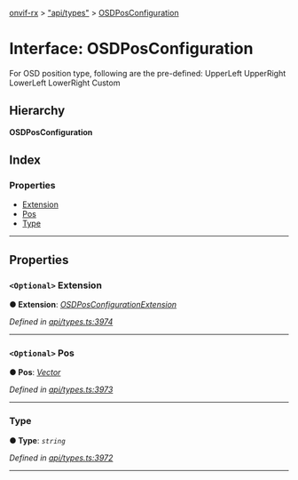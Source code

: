 [onvif-rx](../README.md) > ["api/types"](../modules/_api_types_.md) > [OSDPosConfiguration](../interfaces/_api_types_.osdposconfiguration.md)

# Interface: OSDPosConfiguration

For OSD position type, following are the pre-defined: UpperLeft UpperRight LowerLeft LowerRight Custom

## Hierarchy

**OSDPosConfiguration**

## Index

### Properties

* [Extension](_api_types_.osdposconfiguration.md#extension)
* [Pos](_api_types_.osdposconfiguration.md#pos)
* [Type](_api_types_.osdposconfiguration.md#type)

---

## Properties

<a id="extension"></a>

### `<Optional>` Extension

**● Extension**: *[OSDPosConfigurationExtension](_api_types_.osdposconfigurationextension.md)*

*Defined in [api/types.ts:3974](https://github.com/patrickmichalina/onvif-rx/blob/034e4d6/src/api/types.ts#L3974)*

___
<a id="pos"></a>

### `<Optional>` Pos

**● Pos**: *[Vector](_api_types_.vector.md)*

*Defined in [api/types.ts:3973](https://github.com/patrickmichalina/onvif-rx/blob/034e4d6/src/api/types.ts#L3973)*

___
<a id="type"></a>

###  Type

**● Type**: *`string`*

*Defined in [api/types.ts:3972](https://github.com/patrickmichalina/onvif-rx/blob/034e4d6/src/api/types.ts#L3972)*

___

